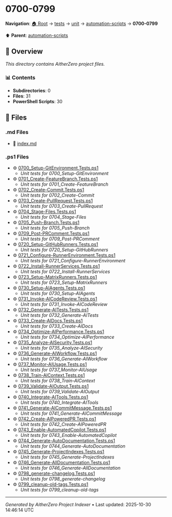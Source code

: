 # 0700-0799

**Navigation**: [🏠 Root](../../../../index.md) → [tests](../../../index.md) → [unit](../../index.md) → [automation-scripts](../index.md) → **0700-0799**

⬆️ **Parent**: [automation-scripts](../index.md)

## 📖 Overview

*This directory contains AitherZero project files.*

### 📊 Contents

- **Subdirectories**: 0
- **Files**: 31
- **PowerShell Scripts**: 30

## 📄 Files

### .md Files

- 📝 [index.md](./index.md)

### .ps1 Files

- ⚙️ [0700_Setup-GitEnvironment.Tests.ps1](./0700_Setup-GitEnvironment.Tests.ps1)
  - *Unit tests for 0700_Setup-GitEnvironment*
- ⚙️ [0701_Create-FeatureBranch.Tests.ps1](./0701_Create-FeatureBranch.Tests.ps1)
  - *Unit tests for 0701_Create-FeatureBranch*
- ⚙️ [0702_Create-Commit.Tests.ps1](./0702_Create-Commit.Tests.ps1)
  - *Unit tests for 0702_Create-Commit*
- ⚙️ [0703_Create-PullRequest.Tests.ps1](./0703_Create-PullRequest.Tests.ps1)
  - *Unit tests for 0703_Create-PullRequest*
- ⚙️ [0704_Stage-Files.Tests.ps1](./0704_Stage-Files.Tests.ps1)
  - *Unit tests for 0704_Stage-Files*
- ⚙️ [0705_Push-Branch.Tests.ps1](./0705_Push-Branch.Tests.ps1)
  - *Unit tests for 0705_Push-Branch*
- ⚙️ [0709_Post-PRComment.Tests.ps1](./0709_Post-PRComment.Tests.ps1)
  - *Unit tests for 0709_Post-PRComment*
- ⚙️ [0720_Setup-GitHubRunners.Tests.ps1](./0720_Setup-GitHubRunners.Tests.ps1)
  - *Unit tests for 0720_Setup-GitHubRunners*
- ⚙️ [0721_Configure-RunnerEnvironment.Tests.ps1](./0721_Configure-RunnerEnvironment.Tests.ps1)
  - *Unit tests for 0721_Configure-RunnerEnvironment*
- ⚙️ [0722_Install-RunnerServices.Tests.ps1](./0722_Install-RunnerServices.Tests.ps1)
  - *Unit tests for 0722_Install-RunnerServices*
- ⚙️ [0723_Setup-MatrixRunners.Tests.ps1](./0723_Setup-MatrixRunners.Tests.ps1)
  - *Unit tests for 0723_Setup-MatrixRunners*
- ⚙️ [0730_Setup-AIAgents.Tests.ps1](./0730_Setup-AIAgents.Tests.ps1)
  - *Unit tests for 0730_Setup-AIAgents*
- ⚙️ [0731_Invoke-AICodeReview.Tests.ps1](./0731_Invoke-AICodeReview.Tests.ps1)
  - *Unit tests for 0731_Invoke-AICodeReview*
- ⚙️ [0732_Generate-AITests.Tests.ps1](./0732_Generate-AITests.Tests.ps1)
  - *Unit tests for 0732_Generate-AITests*
- ⚙️ [0733_Create-AIDocs.Tests.ps1](./0733_Create-AIDocs.Tests.ps1)
  - *Unit tests for 0733_Create-AIDocs*
- ⚙️ [0734_Optimize-AIPerformance.Tests.ps1](./0734_Optimize-AIPerformance.Tests.ps1)
  - *Unit tests for 0734_Optimize-AIPerformance*
- ⚙️ [0735_Analyze-AISecurity.Tests.ps1](./0735_Analyze-AISecurity.Tests.ps1)
  - *Unit tests for 0735_Analyze-AISecurity*
- ⚙️ [0736_Generate-AIWorkflow.Tests.ps1](./0736_Generate-AIWorkflow.Tests.ps1)
  - *Unit tests for 0736_Generate-AIWorkflow*
- ⚙️ [0737_Monitor-AIUsage.Tests.ps1](./0737_Monitor-AIUsage.Tests.ps1)
  - *Unit tests for 0737_Monitor-AIUsage*
- ⚙️ [0738_Train-AIContext.Tests.ps1](./0738_Train-AIContext.Tests.ps1)
  - *Unit tests for 0738_Train-AIContext*
- ⚙️ [0739_Validate-AIOutput.Tests.ps1](./0739_Validate-AIOutput.Tests.ps1)
  - *Unit tests for 0739_Validate-AIOutput*
- ⚙️ [0740_Integrate-AITools.Tests.ps1](./0740_Integrate-AITools.Tests.ps1)
  - *Unit tests for 0740_Integrate-AITools*
- ⚙️ [0741_Generate-AICommitMessage.Tests.ps1](./0741_Generate-AICommitMessage.Tests.ps1)
  - *Unit tests for 0741_Generate-AICommitMessage*
- ⚙️ [0742_Create-AIPoweredPR.Tests.ps1](./0742_Create-AIPoweredPR.Tests.ps1)
  - *Unit tests for 0742_Create-AIPoweredPR*
- ⚙️ [0743_Enable-AutomatedCopilot.Tests.ps1](./0743_Enable-AutomatedCopilot.Tests.ps1)
  - *Unit tests for 0743_Enable-AutomatedCopilot*
- ⚙️ [0744_Generate-AutoDocumentation.Tests.ps1](./0744_Generate-AutoDocumentation.Tests.ps1)
  - *Unit tests for 0744_Generate-AutoDocumentation*
- ⚙️ [0745_Generate-ProjectIndexes.Tests.ps1](./0745_Generate-ProjectIndexes.Tests.ps1)
  - *Unit tests for 0745_Generate-ProjectIndexes*
- ⚙️ [0746_Generate-AllDocumentation.Tests.ps1](./0746_Generate-AllDocumentation.Tests.ps1)
  - *Unit tests for 0746_Generate-AllDocumentation*
- ⚙️ [0798_generate-changelog.Tests.ps1](./0798_generate-changelog.Tests.ps1)
  - *Unit tests for 0798_generate-changelog*
- ⚙️ [0799_cleanup-old-tags.Tests.ps1](./0799_cleanup-old-tags.Tests.ps1)
  - *Unit tests for 0799_cleanup-old-tags*

---

*Generated by AitherZero Project Indexer* • Last updated: 2025-10-30 14:46:14 UTC

